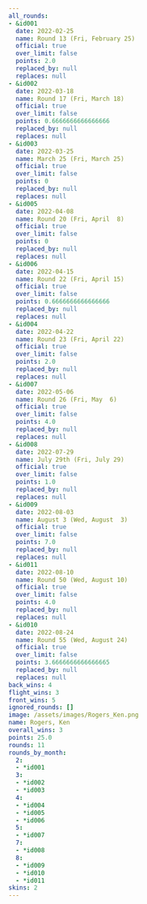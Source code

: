 ```yaml
---
all_rounds:
- &id001
  date: 2022-02-25
  name: Round 13 (Fri, February 25)
  official: true
  over_limit: false
  points: 2.0
  replaced_by: null
  replaces: null
- &id002
  date: 2022-03-18
  name: Round 17 (Fri, March 18)
  official: true
  over_limit: false
  points: 0.6666666666666666
  replaced_by: null
  replaces: null
- &id003
  date: 2022-03-25
  name: March 25 (Fri, March 25)
  official: true
  over_limit: false
  points: 0
  replaced_by: null
  replaces: null
- &id005
  date: 2022-04-08
  name: Round 20 (Fri, April  8)
  official: true
  over_limit: false
  points: 0
  replaced_by: null
  replaces: null
- &id006
  date: 2022-04-15
  name: Round 22 (Fri, April 15)
  official: true
  over_limit: false
  points: 0.6666666666666666
  replaced_by: null
  replaces: null
- &id004
  date: 2022-04-22
  name: Round 23 (Fri, April 22)
  official: true
  over_limit: false
  points: 2.0
  replaced_by: null
  replaces: null
- &id007
  date: 2022-05-06
  name: Round 26 (Fri, May  6)
  official: true
  over_limit: false
  points: 4.0
  replaced_by: null
  replaces: null
- &id008
  date: 2022-07-29
  name: July 29th (Fri, July 29)
  official: true
  over_limit: false
  points: 1.0
  replaced_by: null
  replaces: null
- &id009
  date: 2022-08-03
  name: August 3 (Wed, August  3)
  official: true
  over_limit: false
  points: 7.0
  replaced_by: null
  replaces: null
- &id011
  date: 2022-08-10
  name: Round 50 (Wed, August 10)
  official: true
  over_limit: false
  points: 4.0
  replaced_by: null
  replaces: null
- &id010
  date: 2022-08-24
  name: Round 55 (Wed, August 24)
  official: true
  over_limit: false
  points: 3.6666666666666665
  replaced_by: null
  replaces: null
back_wins: 4
flight_wins: 3
front_wins: 5
ignored_rounds: []
image: /assets/images/Rogers_Ken.png
name: Rogers, Ken
overall_wins: 3
points: 25.0
rounds: 11
rounds_by_month:
  2:
  - *id001
  3:
  - *id002
  - *id003
  4:
  - *id004
  - *id005
  - *id006
  5:
  - *id007
  7:
  - *id008
  8:
  - *id009
  - *id010
  - *id011
skins: 2
---
```

